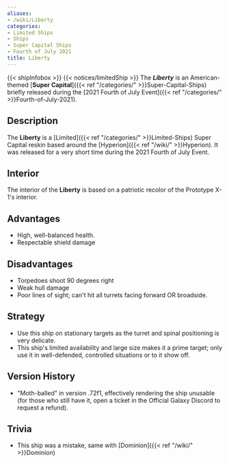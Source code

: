 ```yaml
---
aliases:
- /wiki/Liberty
categories:
- Limited Ships
- Ships
- Super Capital Ships
- Fourth of July 2021
title: Liberty
---
```


{{< shipInfobox >}} {{< notices/limitedShip >}} The **_Liberty_** is an American-themed [**Super Capital**]({{< ref "/categories/" >}}Super-Capital-Ships) briefly released during the [2021 Fourth of July Event]({{< ref "/categories/" >}}Fourth-of-July-2021). 

## Description

The **Liberty** is a [Limited]({{< ref "/categories/" >}}Limited-Ships) Super Capital reskin based around the [Hyperion]({{< ref "/wiki/" >}}Hyperion). It was released for a very short time during the 2021 Fourth of July Event.

## Interior

The interior of the **Liberty** is based on a patriotic recolor of the Prototype X-1's interior.

## Advantages

- High, well-balanced health.
- Respectable shield damage

## Disadvantages

- Torpedoes shoot 90 degrees right
- Weak hull damage
- Poor lines of sight; can't hit all turrets facing forward OR broadside.

## Strategy

- Use this ship on stationary targets as the turret and spinal positioning is very delicate.
- This ship's limited availability and large size makes it a prime target; only use it in well-defended, controlled situations or to it show off.

## Version History 

- "Moth-balled" in version .72f1, effectively rendering the ship unusable (for those who still have it, open a ticket in the Official Galaxy Discord to request a refund).

## Trivia

- This ship was a mistake, same with [Dominion]({{< ref "/wiki/" >}}Dominion)